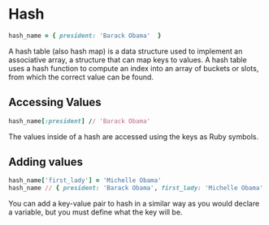 # Hash

```ruby
hash_name = { president: 'Barack Obama'  }
```

A hash table (also hash map) is a data structure used to implement an
associative array, a structure that can map keys to values. A hash table uses
a hash function to compute an index into an array of buckets or slots, from
which the correct value can be found.

## Accessing Values

```ruby
hash_name[:president] // 'Barack Obama'
```

The values inside of a hash are accessed using the keys as Ruby symbols.

## Adding values

```ruby
hash_name['first_lady'] = 'Michelle Obama'
hash_name // { president: 'Barack Obama', first_lady: 'Michelle Obama' }
```

You can add a key-value pair to hash in a similar way as you would declare a
variable, but you must define what the key will be.

